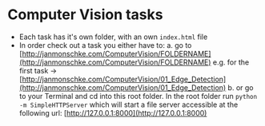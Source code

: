 # Computer Vision tasks

- Each task has it's own folder, with an own `index.html` file
- In order check out a task you either have to:
	a. go to [http://janmonschke.com/ComputerVision/FOLDERNAME](http://janmonschke.com/ComputerVision/FOLDERNAME) e.g. for the first task -> [http://janmonschke.com/ComputerVision/01_Edge_Detection](http://janmonschke.com/ComputerVision/01_Edge_Detection)
	b. or go to your Terminal and cd into this root folder. In the root folder run `python -m SimpleHTTPServer` which will start a file server accessible at the following url: [http://127.0.0.1:8000](http://127.0.0.1:8000)